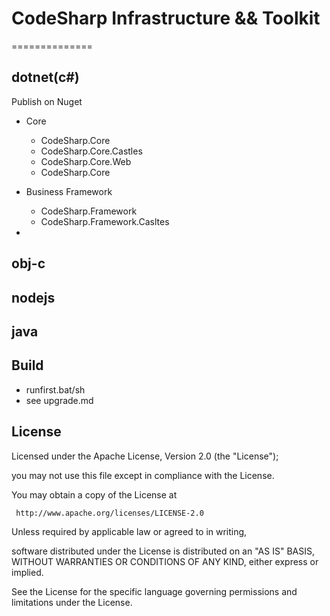 # CodeSharp Infrastructure && Toolkit

==============

## dotnet(c#)

Publish on Nuget

* Core
	- CodeSharp.Core
	- CodeSharp.Core.Castles
	- CodeSharp.Core.Web
	- CodeSharp.Core

* Business Framework
	- CodeSharp.Framework
	- CodeSharp.Framework.Casltes

*
	
## obj-c

## nodejs

## java

## Build

- runfirst.bat/sh
- see upgrade.md

## License

Licensed under the Apache License, Version 2.0 (the "License");

you may not use this file except in compliance with the License.

You may obtain a copy of the License at
 
     http://www.apache.org/licenses/LICENSE-2.0
 
Unless required by applicable law or agreed to in writing, 

software distributed under the License is distributed on an "AS IS" BASIS, WITHOUT WARRANTIES OR CONDITIONS OF ANY KIND, either express or implied.

See the License for the specific language governing permissions and limitations under the License.



